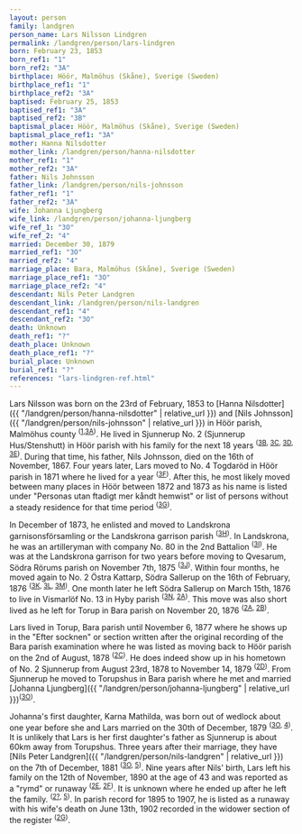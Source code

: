 ```yaml
---
layout: person
family: landgren
person_name: Lars Nilsson Lindgren
permalink: /landgren/person/lars-lindgren
born: February 23, 1853
born_ref1: "1"
born_ref2: "3A"
birthplace: Höör, Malmöhus (Skåne), Sverige (Sweden)
birthplace_ref1: "1"
birthplace_ref2: "3A"
baptised: February 25, 1853
baptised_ref1: "3A"
baptised_ref2: "3B"
baptismal_place: Höör, Malmöhus (Skåne), Sverige (Sweden)
baptismal_place_ref1: "3A"
mother: Hanna Nilsdotter
mother_link: /landgren/person/hanna-nilsdotter
mother_ref1: "1"
mother_ref2: "3A"
father: Nils Johnsson
father_link: /landgren/person/nils-johnsson
father_ref1: "1"
father_ref2: "3A"
wife: Johanna Ljungberg
wife_link: /landgren/person/johanna-ljungberg
wife_ref_1: "3O"
wife_ref_2: "4"
married: December 30, 1879
married_ref1: "3O"
married_ref2: "4"
marriage_place: Bara, Malmöhus (Skåne), Sverige (Sweden)
marriage_place_ref1: "3O"
marriage_place_ref2: "4"
descendant: Nils Peter Landgren
descendant_link: /landgren/person/nils-landgren
descendant_ref1: "4"
descendant_ref2: "3O"
death: Unknown
death_ref1: "?"
death_place: Unknown
death_place_ref1: "?"
burial_place: Unknown
burial_ref1: "?"
references: "lars-lindgren-ref.html"
---
```


Lars Nilsson was born on the 23rd of February, 1853 to [Hanna Nilsdotter]({{ "/landgren/person/hanna-nilsdotter" | relative_url }}) and [Nils Johnsson]({{ "/landgren/person/nils-johnsson" | relative_url }}) in Höör parish, Malmöhus county <sup>([1](#1),[3A](#3A))</sup>. He lived in Sjunnerup No. 2 (Sjunnerup Hus/Stenshutt) in Höör parish with his family for the next 18 years <sup>([3B](#3B), [3C](#3C), [3D](#3D), [3E](#3E))</sup>. During that time, his father, Nils Johnsson, died on the 16th of November, 1867. Four years later, Lars moved to No. 4 Togdaröd in Höör parish in 1871 where he lived for a year <sup>([3F](#3F))</sup>. After this, he most likely moved between many places in Höör between 1872 and 1873 as his name is listed under "Personas utan ftadigt mer kåndt hemwist" or list of persons without a steady residence for that time period <sup>([3G](#3G))</sup>.

In December of 1873, he enlisted and moved to Landskrona garnisonsförsamling or the Landskrona garrison parish <sup>([3H](#3H))</sup>. In Landskrona, he was an artilleryman with company No. 80 in the 2nd Battalion <sup>([3I](#3I))</sup>. He was at the Landskrona garrison for two years before moving to Qvesarum, Södra Rörums parish on November 7th, 1875 <sup>([3J](#3J))</sup>. Within four months, he moved again to No. 2 Östra Kattarp, Södra Sallerup on the 16th of February, 1876 <sup>([3K](#3K), [3L](#3L), [3M](#3M))</sup>. One month later he left Södra Sallerup on March 15th, 1876 to live in  Vismarlöf No. 13 in Hyby parish <sup>([3N](#3N), [2A](#2A))</sup>. This move was also short lived as he left for Torup in Bara parish on November 20, 1876 <sup>([2A](#2A), [2B](#2B))</sup>.

Lars lived in Torup, Bara parish until November 6, 1877 where he shows up in the "Efter socknen" or section written after the original recording of the Bara parish examination where he was listed as moving back to Höör parish on the 2nd of August, 1878 <sup>([2C](#2C))</sup>. He does indeed show up in his hometown of No. 2 Sjunnerup from August 23rd, 1878 to November 14, 1879 <sup>([2D](#2D))</sup>. From Sjunnerup he moved to Torupshus in Bara parish where he met and married [Johanna Ljungberg]({{ "/landgren/person/johanna-ljungberg" | relative_url }})<sup>([3O](#3O))</sup>.

Johanna's first daughter, Karna Mathilda, was born out of wedlock about one year before she and Lars married on the 30th of December, 1879 <sup>([3O](#3O), [4](#4))</sup>. It is unlikely that Lars is her first daughter's father as Sjunnerup is about 60km away from Torupshus. Three years after their marriage, they have [Nils Peter Landgren]({{ "/landgren/person/nils-landgren" | relative_url }}) on the 7th of December, 1881 <sup>([3O](#3O), [5](#5))</sup>. Nine years after Nils' birth, Lars left his family on the 12th of November, 1890 at the age of 43 and was reported as a "rymd" or runaway <sup>([2E](#2E), [2F](#2F))</sup>. It is unknown where he ended up after he left the family.  <sup>([2?](#2?), [5](#5))</sup>. In parish record for 1895 to 1907, he is listed as a runaway with his wife's death on June 13th, 1902 recorded in the widower section of the register <sup>([2G](#2G))</sup>.
